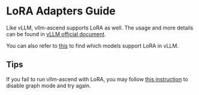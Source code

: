 # LoRA Adapters Guide

Like vLLM, vllm-ascend supports LoRA as well. The usage and more details can be found in [vLLM official document](https://docs.vllm.ai/en/latest/features/lora.html).

You can also refer to [this](https://docs.vllm.ai/en/latest/models/supported_models.html#list-of-text-only-language-models) to find which models support LoRA in vLLM.

## Tips
If you fail to run vllm-ascend with LoRA, you may follow [this instruction](https://vllm-ascend.readthedocs.io/en/latest/user_guide/graph_mode.html#fallback-to-eager-mode) to disable graph mode and try again.
